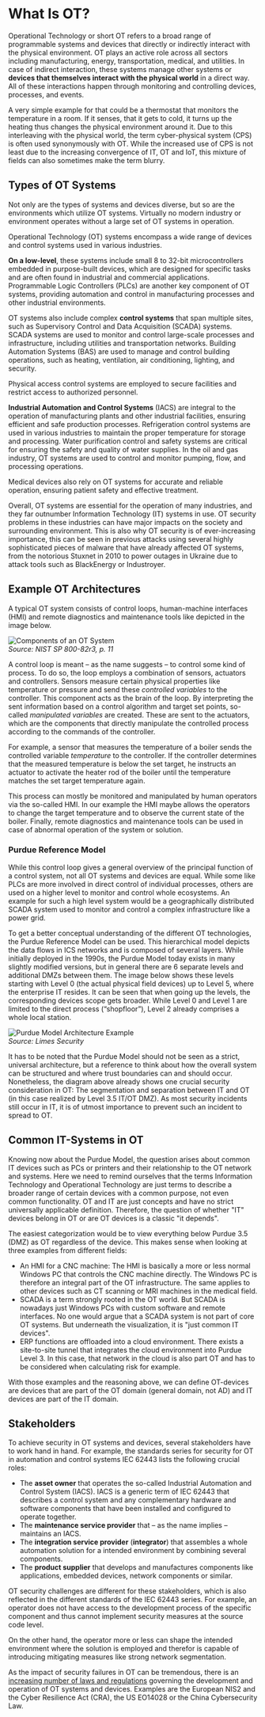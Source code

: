 # What Is OT?

Operational Technology or short OT refers to a broad range of programmable
systems and devices that directly or indirectly interact with the physical
environment. OT plays an active role across all sectors including manufacturing,
energy, transportation, medical, and utilities. In case of indirect interaction,
these systems manage other systems
or **devices that themselves interact with the physical world** in a direct way. All
of these interactions happen through monitoring and controlling devices,
processes, and events.

A very simple example for that could be a thermostat that
monitors the temperature in a room. If it senses, that it gets to cold, it turns
up the heating thus changes the physical environment around it. Due to this
interleaving with the physical world, the term cyber-physical system (CPS) is
often used synonymously with OT. While the increased use of CPS is not least due
to the increasing convergence of IT, OT and IoT, this mixture of fields can also
sometimes make the term blurry.

## Types of OT Systems

Not only are the types of systems and devices diverse, but so are the environments which utilize OT systems. Virtually no modern industry or environment operates without a large set of OT systems in operation.

Operational Technology (OT) systems encompass a wide range of devices and control systems used in various industries.

**On a low-level**, these systems include small 8 to 32-bit microcontrollers embedded in purpose-built devices, which are designed for specific tasks and are often found in industrial and commercial applications. Programmable Logic Controllers (PLCs) are another key component of OT systems, providing automation and control in manufacturing processes and other industrial environments.

OT systems also include complex **control systems** that span multiple sites, such as Supervisory Control and Data Acquisition (SCADA) systems. SCADA systems are used to monitor and control large-scale processes and infrastructure, including utilities and transportation networks. Building Automation Systems (BAS) are used to manage and control building operations, such as heating, ventilation, air conditioning, lighting, and security.

Physical access control systems are employed to secure facilities and restrict access to authorized personnel.

**Industrial Automation and Control Systems** (IACS) are integral to the operation of manufacturing plants and other industrial facilities, ensuring efficient and safe production processes. Refrigeration control systems are used in various industries to maintain the proper temperature for storage and processing. Water purification control and safety systems are critical for ensuring the safety and quality of water supplies. In the oil and gas industry, OT systems are used to control and monitor pumping, flow, and processing operations.

Medical devices also rely on OT systems for accurate and reliable operation, ensuring patient safety and effective treatment.

Overall, OT systems are essential for the operation of many industries, and they far outnumber Information Technology (IT) systems in use. OT security problems in these industries can have major impacts on the society and surrounding environment. This is also why OT security is of ever-increasing importance, this can be seen in previous attacks using several highly sophisticated pieces of malware that have already affected OT systems, from the notorious Stuxnet in 2010 to power outages in Ukraine due to attack tools such as BlackEnergy or Industroyer.

## Example OT Architectures

A typical OT system consists of control loops, human-machine interfaces (HMI)
and remote diagnostics and maintenance tools like depicted in the image below.

![Components of an OT System](../assets/images/nist_architecture.png)<br>
*Source: NIST SP 800-82r3, p. 11*

A control loop is meant – as the name suggests – to control some kind of
process. To do so, the loop employs a combination of sensors, actuators and
controllers. Sensors measure certain physical properties like temperature or
pressure and send these *controlled variables* to the controller. This component
acts as the brain of the loop. By interpreting the sent information based on a
control algorithm and target set points, so-called *manipulated variables* are
created. These are sent to the actuators, which are the components that directly
manipulate the controlled process according to the commands of the controller.

For example, a sensor that measures the temperature of a boiler sends the
controlled variable *temperature* to the controller. If the controller
determines that the measured temperature is below the set target, he instructs
an actuator to activate the heater rod of the boiler until the temperature
matches the set target temperature again.

This process can mostly be monitored and manipulated by human operators via the
so-called HMI. In our example the HMI maybe allows the operators to change the
target temperature and to observe the current state of the boiler. Finally,
remote diagnostics and maintenance tools can be used in case of abnormal
operation of the system or solution.

### Purdue Reference Model

While this control loop gives a general overview of the principal function of a
control system, not all OT systems and devices are equal. While some like PLCs
are more involved in direct control of individual processes, others are used on
a higher level to monitor and control whole ecosystems. An example for such a
high level system would be a geographically distributed SCADA system used to
monitor and control a complex infrastructure like a power grid.

To get a better
conceptual understanding of the different OT technologies, the Purdue Reference
Model can be used. This hierarchical model depicts the data flows in ICS
networks and is composed of several layers. While initially deployed in the
1990s, the Purdue Model today exists in many slightly modified versions, but in
general there are 6 separate levels and additional DMZs between them. The image
below shows these levels starting with Level 0 (the actual physical field
devices) up to Level 5, where the enterprise IT resides. It can be seen that
when going up the levels, the corresponding devices scope gets broader. While
Level 0 and Level 1 are limited to the direct process (“shopfloor”), Level 2
already comprises a whole local station.

![Purdue Model Architecture Example](../assets/images/limes_purdue_model_example.png)<br>
*Source: Limes Security*

It has to be noted that the Purdue Model should not be seen as a strict,
universal architecture, but a reference to think about how the overall system
can be structured and where trust boundaries can and should occur. Nonetheless,
the diagram above already shows one crucial security consideration in OT: The
segmentation and separation between IT and OT (in this case realized by Level
3.5 IT/OT DMZ). As most security incidents still occur in IT, it is of utmost
importance to prevent such an incident to spread to OT.

## Common IT-Systems in OT

Knowing now about the Purdue Model, the question arises about common IT devices such as PCs or printers and their relationship to the OT network and systems. Here we need to remind ourselves that the terms Information Technology and Operational Technology are just terms to describe a broader range of certain devices with a common purpose, not even common functionality. OT and IT are just concepts and have no strict universally applicable definition. Therefore, the question of whether "IT" devices belong in OT or are OT devices is a classic "it depends".

The easiest categorization would be to view everything below Purdue 3.5 (DMZ) as OT regardless of the device. This makes sense when looking at three examples from different fields:

- An HMI for a CNC machine: The HMI is basically a more or less normal Windows PC that controls the CNC machine directly. The Windows PC is therefore an integral part of the OT infrastructure. The same applies to other devices such as CT scanning or MRI machines in the medical field.
- SCADA is a term strongly rooted in the OT world. But SCADA is nowadays just Windows PCs with custom software and remote interfaces. No one would argue that a SCADA system is not part of core OT systems. But underneath the visualization, it is "just common IT devices".
- ERP functions are offloaded into a cloud environment. There exists a site-to-site tunnel that integrates the cloud environment into Purdue Level 3. In this case, that network in the cloud is also part OT and has to be considered when calculating risk for example.

With those examples and the reasoning above, we can define OT-devices are devices that are part of the OT domain (general domain, not AD) and IT devices are part of the IT domain.

## Stakeholders

To achieve security in OT systems and devices, several stakeholders have to work
hand in hand. For example, the standards series for security for OT in
automation and control systems IEC 62443 lists the following crucial roles:

- The **asset owner** that operates the so-called Industrial Automation and Control System (IACS). IACS is a generic term of IEC 62443 that describes a control system and any complementary hardware and software components that have been installed and configured to operate together.
- The **maintenance service provider** that – as the name implies – maintains an IACS.
- The **integration service provider** (**integrator**) that assembles a whole automation solution for a intended environment by combining several components.
- The **product supplier** that develops and manufactures components like applications, embedded devices, network components or similar.

OT security challenges are different for these stakeholders, which is also
reflected in the different standards of the IEC 62443 series. For example, an
operator does not have access to the development process of the specific
component and thus cannot implement security measures at the source code level.

On the other hand, the operator more or less can shape the intended environment
where the solution is employed and therefor is capable of introducing mitigating
measures like strong network segmentation.

As the impact of security failures in OT can be tremendous, there is an
[increasing number of laws and regulations](./related-standards.md) governing the development and
operation of OT systems and devices. Examples are the European NIS2 and the
Cyber Resilience Act (CRA), the US EO14028 or the China Cybersecurity Law.
